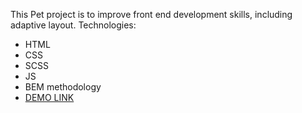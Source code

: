 This Pet project is to improve front end development skills, including adaptive layout.
Technologies:
  - HTML
  - CSS
  - SCSS
  - JS
  - BEM methodology
- [DEMO LINK](https://yuriy-komolov.github.io/crazy-baby-layout/)
